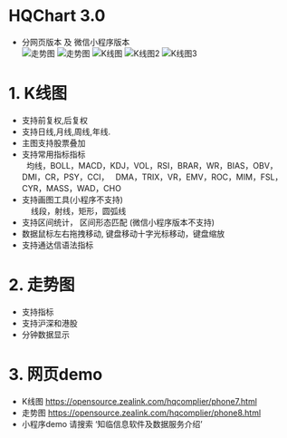 # HQChart 3.0
* 分网页版本 及 微信小程序版本 <br>
  ![走势图](/小程序行情模块用例/image/hqchart_minute.PNG)
  ![走势图](/小程序行情模块用例/image/hqchart_minute2.PNG)
  ![K线图](/小程序行情模块用例/image/hqchart_kline.PNG)
  ![K线图2](/小程序行情模块用例/image/hqchart_kline_lock.PNG)
  ![K线图3](/小程序行情模块用例/image/hqchart_kline_hscreen.PNG)
  
# 1. K线图
* 支持前复权,后复权 <br>
* 支持日线,月线,周线,年线.<br>
* 主图支持股票叠加 <br>
* 支持常用指标指标 <br>
    均线，BOLL，MACD，KDJ，VOL，RSI，BRAR，WR，BIAS，OBV，DMI，CR，PSY，CCI，
    DMA，TRIX，VR，EMV，ROC，MIM，FSL，CYR，MASS，WAD，CHO <br>
* 支持画图工具(小程序不支持)<br>
     线段，射线，矩形，圆弧线 <br>
* 支持区间统计， 区间形态匹配 (微信小程序版本不支持) <br>
* 数据鼠标左右拖拽移动, 键盘移动十字光标移动，键盘缩放 <br>
* 支持通达信语法指标
# 2. 走势图
* 支持指标 <br>
* 支持沪深和港股
* 分钟数据显示 <br>
# 3. 网页demo  <br>
* K线图  https://opensource.zealink.com/hqcomplier/phone7.html  <br>
* 走势图 https://opensource.zealink.com/hqcomplier/phone8.html  <br>
* 小程序demo 请搜索 ‘知临信息软件及数据服务介绍’
